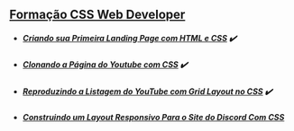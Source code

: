 ## [Formação CSS Web Developer](https://github.com/gmurilo/dio/tree/main/formacao-css-web-developer)

- ##### [Criando sua Primeira Landing Page com HTML e CSS](https://web.dio.me/lab/desafio-primeiros-passos-com-css/learning/401c88c4-c068-481c-99f0-7f0565542e90) :heavy_check_mark:

- ##### [Clonando a Página do Youtube com CSS](https://web.dio.me/lab/clonando-a-pagina-do-youtube-com-css/learning/91b4e191-a60e-43e2-a1af-dae6774e7261) :heavy_check_mark:

- ##### [Reproduzindo a Listagem do YouTube com Grid Layout no CSS](https://web.dio.me/lab/reproduzindo-a-listagem-do-youtube-com-grid-layout-no-css-grid-figma/learning/70a8e08d-a407-43f6-a41e-22d21e17f345) :heavy_check_mark:

- ##### [Construindo um Layout Responsivo Para o Site do Discord Com CSS](https://web.dio.me/lab/construindo-um-layout-responsivo-para-o-site-do-discord-com-css-responsividade-figma/learning/7d160ecd-2b79-4bf1-b356-b6c4a0119355)
 
